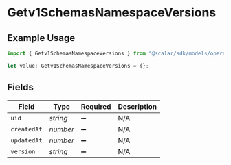 # Getv1SchemasNamespaceVersions

## Example Usage

```typescript
import { Getv1SchemasNamespaceVersions } from "@scalar/sdk/models/operations";

let value: Getv1SchemasNamespaceVersions = {};
```

## Fields

| Field              | Type               | Required           | Description        |
| ------------------ | ------------------ | ------------------ | ------------------ |
| `uid`              | *string*           | :heavy_minus_sign: | N/A                |
| `createdAt`        | *number*           | :heavy_minus_sign: | N/A                |
| `updatedAt`        | *number*           | :heavy_minus_sign: | N/A                |
| `version`          | *string*           | :heavy_minus_sign: | N/A                |